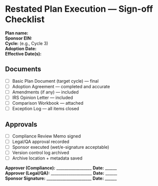 # Restated Plan Execution — Sign-off Checklist

**Plan name:**  
**Sponsor EIN:**  
**Cycle:** (e.g., Cycle 3)  
**Adoption Date:**  
**Effective Date(s):**

## Documents
- [ ] Basic Plan Document (target cycle) — final
- [ ] Adoption Agreement — completed and accurate
- [ ] Amendments (if any) — included
- [ ] IRS Opinion Letter — included
- [ ] Comparison Workbook — attached
- [ ] Exception Log — all items closed

## Approvals
- [ ] Compliance Review Memo signed
- [ ] Legal/QA approval recorded
- [ ] Sponsor executed (wet/e-signature acceptable)
- [ ] Version control log archived
- [ ] Archive location + metadata saved

**Approver (Compliance):** __________________  **Date:** ______  
**Approver (Legal/QA):** _____________________  **Date:** ______  
**Sponsor Signature:** _______________________  **Date:** ______
